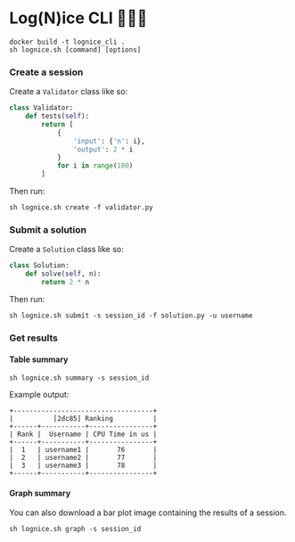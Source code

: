 # Log(N)ice CLI 🚀🚀🚀

```
docker build -t lognice_cli .
sh lognice.sh [command] [options]
```

### Create a session

Create a `Validator` class like so:

```python
class Validator:
    def tests(self):
        return [
            {
                'input': {'n': i},
                'output': 2 * i
            }
            for i in range(100)
        ]

```

Then run:

```shell
sh lognice.sh create -f validator.py
```

### Submit a solution

Create a `Solution` class like so:

```python
class Solution:
    def solve(self, n):
        return 2 * n
```

Then run:

```shell
sh lognice.sh submit -s session_id -f solution.py -u username
```

### Get results

#### Table summary

```shell
sh lognice.sh summary -s session_id
```

Example output:

```
+-----------------------------------+
|          [2dc85] Ranking          |
+------+-----------+----------------+
| Rank |  Username | CPU Time in us |
+------+-----------+----------------+
|  1   | username1 |       76       |
|  2   | username2 |       77       |
|  3   | username3 |       78       |
+------+-----------+----------------+
```

#### Graph summary

You can also download a bar plot image containing the results of a session.

```shell
sh lognice.sh graph -s session_id
```
